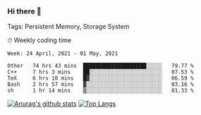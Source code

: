### Hi there 👋

Tags: Persistent Memory, Storage System

<!--

[![Anurag's github stats](https://github-readme-stats.vercel.app/api?username=wwyf)](https://github.com/anuraghazra/github-readme-stats)

[![Anurag's github stats](https://github-readme-stats.vercel.app/api?username=wwyf&count_private=true)](https://github.com/anuraghazra/github-readme-stats)


[![Top Langs](https://github-readme-stats.vercel.app/api/top-langs/?username=wwyf&count_private=true&&hide=jupyter%20notebook,html)](https://github.com/anuraghazra/github-readme-stats)



-->


⏱ Weekly coding time

<!--START_SECTION:waka-->
```text
Week: 24 April, 2021 - 01 May, 2021

Other   74 hrs 43 mins  ████████████████████░░░░░   79.77 % 
C++     7 hrs 3 mins    ██░░░░░░░░░░░░░░░░░░░░░░░   07.53 % 
TeX     6 hrs 10 mins   █▓░░░░░░░░░░░░░░░░░░░░░░░   06.59 % 
Bash    2 hrs 57 mins   ▓░░░░░░░░░░░░░░░░░░░░░░░░   03.16 % 
sh      1 hr 14 mins    ▒░░░░░░░░░░░░░░░░░░░░░░░░   01.33 % 
```
<!--END_SECTION:waka-->



[![Anurag's github stats](https://github-readme-stats.vercel.app/api?username=wwyf&count_private=true&show_icons=true&hide_border=true)](https://github.com/anuraghazra/github-readme-stats) [![Top Langs](https://github-readme-stats.vercel.app/api/top-langs/?username=wwyf&count_private=true&hide=jupyter%20notebook,html,OpenEdge%20ABL&langs_count=10&layout=compact&hide_border=true)](https://github.com/anuraghazra/github-readme-stats)

<!--

[![willianrod's wakatime stats](https://github-readme-stats.vercel.app/api/wakatime?username=wwyf)](https://github.com/anuraghazra/github-readme-stats)


-->
